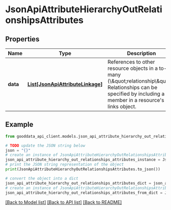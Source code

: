 # JsonApiAttributeHierarchyOutRelationshipsAttributes


## Properties

Name | Type | Description | Notes
------------ | ------------- | ------------- | -------------
**data** | [**List[JsonApiAttributeLinkage]**](JsonApiAttributeLinkage.md) | References to other resource objects in a to-many (\\\&quot;relationship\\\&quot;). Relationships can be specified by including a member in a resource&#39;s links object. | 

## Example

```python
from gooddata_api_client.models.json_api_attribute_hierarchy_out_relationships_attributes import JsonApiAttributeHierarchyOutRelationshipsAttributes

# TODO update the JSON string below
json = "{}"
# create an instance of JsonApiAttributeHierarchyOutRelationshipsAttributes from a JSON string
json_api_attribute_hierarchy_out_relationships_attributes_instance = JsonApiAttributeHierarchyOutRelationshipsAttributes.from_json(json)
# print the JSON string representation of the object
print(JsonApiAttributeHierarchyOutRelationshipsAttributes.to_json())

# convert the object into a dict
json_api_attribute_hierarchy_out_relationships_attributes_dict = json_api_attribute_hierarchy_out_relationships_attributes_instance.to_dict()
# create an instance of JsonApiAttributeHierarchyOutRelationshipsAttributes from a dict
json_api_attribute_hierarchy_out_relationships_attributes_from_dict = JsonApiAttributeHierarchyOutRelationshipsAttributes.from_dict(json_api_attribute_hierarchy_out_relationships_attributes_dict)
```
[[Back to Model list]](../README.md#documentation-for-models) [[Back to API list]](../README.md#documentation-for-api-endpoints) [[Back to README]](../README.md)


